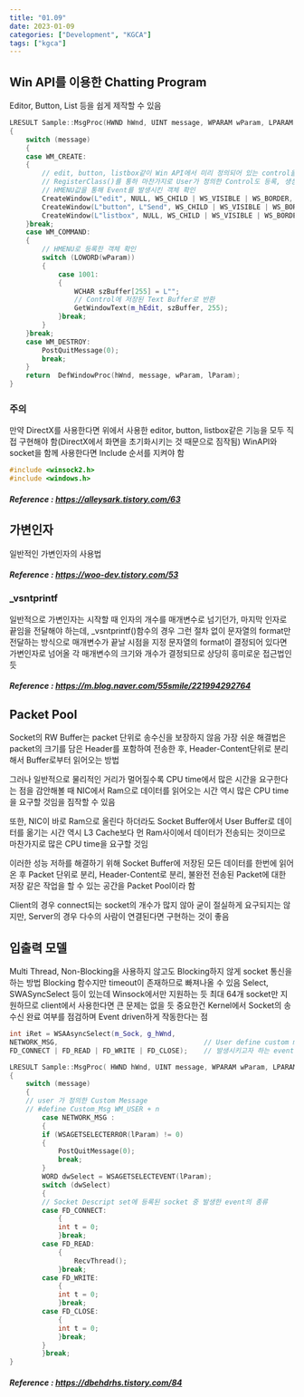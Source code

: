```yaml
---
title: "01.09"
date: 2023-01-09
categories: ["Development", "KGCA"]
tags: ["kgca"]
---
```

## Win API를 이용한 Chatting Program
Editor, Button, List 등을 쉽게 제작할 수 있음

```cpp
LRESULT Sample::MsgProc(HWND hWnd, UINT message, WPARAM wParam, LPARAM lParam)
{
    switch (message)
    {  
	case WM_CREATE:
	{
    	// edit, button, listbox같이 Win API에서 미리 정의되어 있는 control을 통해 쉽고 빠르게 제작 가능
        // RegisterClass()를 통하 마찬가지로 User가 정의한 Control도 등록, 생성 가능
        // HMENU값을 통해 Event를 발생시킨 객체 확인
		CreateWindow(L"edit", NULL, WS_CHILD | WS_VISIBLE | WS_BORDER, 500, 10, 200, 25, hWnd, (HMENU)1000, m_hInstance, NULL);
		CreateWindow(L"button", L"Send", WS_CHILD | WS_VISIBLE | WS_BORDER | BS_PUSHBUTTON, 700, 10, 50, 25, hWnd, (HMENU)1001, m_hInstance, NULL);
		CreateWindow(L"listbox", NULL, WS_CHILD | WS_VISIBLE | WS_BORDER | WS_HSCROLL | WS_VSCROLL, 0, 0, 500, 600, hWnd, (HMENU)1002, m_hInstance, NULL);
	}break;
	case WM_COMMAND:
	{
    	// HMENU로 등록한 객체 확인
		switch (LOWORD(wParam))
		{
			case 1001:
			{
				WCHAR szBuffer[255] = L"";
                // Control에 저장된 Text Buffer로 반환
				GetWindowText(m_hEdit, szBuffer, 255);
			}break;
		}
	}break;
    case WM_DESTROY:
        PostQuitMessage(0);
        break;
    }
    return  DefWindowProc(hWnd, message, wParam, lParam);
}
```

### 주의
만약 DirectX를 사용한다면 위에서 사용한 editor, button, listbox같은 기능을 모두 직접 구현해야 함(DirectX에서 화면을 초기화시키는 것 때문으로 짐작됨)
WinAPI와 socket을 함께 사용한다면 Include 순서를 지켜야 함
```cpp
#include <winsock2.h>
#include <windows.h>
```
#####  _Reference_ : https://alleysark.tistory.com/63

## 가변인자
일반적인 가변인자의 사용법
##### _Reference_ : https://woo-dev.tistory.com/53

### _vsntprintf
일반적으로 가변인자는 시작할 때 인자의 개수를 매개변수로 넘기던가, 마지막 인자로 끝임을 전달해야 하는데, _vsntprintf()함수의 경우 그런 절차 없이 문자열의 format만 전달하는 방식으로 매개변수가 끝날 시점을 지정
문자열의 format이 결정되어 있다면 가변인자로 넘어올 각 매개변수의 크기와 개수가 결정되므로 상당히 흥미로운 접근법인듯
##### _Reference_ : https://m.blog.naver.com/55smile/221994292764

## Packet Pool
Socket의 RW Buffer는 packet 단위로 송수신을 보장하지 않음
가장 쉬운 해결법은 packet의 크기를 담은 Header를 포함하여 전송한 후, Header-Content단위로 분리해서 Buffer로부터 읽어오는 방법

그러나 일반적으로 물리적인 거리가 멀어질수록 CPU time에서 많은 시간을 요구한다는 점을 감안해볼 때 NIC에서 Ram으로 데이터를 읽어오는 시간 역시 많은 CPU time을 요구할 것임을 짐작할 수 있음

또한, NIC이 바로 Ram으로 올린다 하더라도 Socket Buffer에서 User Buffer로 데이터를 옮기는 시간 역시 L3 Cache보다 먼 Ram사이에서 데이터가 전송되는 것이므로 마찬가지로 많은 CPU time을 요구할 것임

이러한 성능 저하를 해결하기 위해 Socket Buffer에 저장된 모든 데이터를 한번에 읽어온 후 Packet 단위로 분리, Header-Content로 분리, 불완전 전송된 Packet에 대한 저장 같은 작업을 할 수 있는 공간을 Packet Pool이라 함

Client의 경우 connect되는 socket의 개수가 많지 않아 굳이 절실하게 요구되지는 않지만, Server의 경우 다수의 사람이 연결된다면 구현하는 것이 좋음

## 입출력 모델
Multi Thread, Non-Blocking을 사용하지 않고도 Blocking하지 않게 socket 통신을 하는 방법
Blocking 함수지만 timeout이 존재하므로 빠져나올 수 있음
Select, SWASyncSelect 등이 있는데 Winsock에서만 지원하는 듯
최대 64개 socket만 지원하므로 client에서 사용한다면 큰 문제는 없을 듯
중요한건 Kernel에서 Socket의 송수신 완료 여부를 점검하며 Event driven하게 작동한다는 점
```cpp
int iRet = WSAAsyncSelect(m_Sock, g_hWnd, 
NETWORK_MSG,									// User define custom message
FD_CONNECT | FD_READ | FD_WRITE | FD_CLOSE);	// 발생시키고자 하는 event
```

```cpp
LRESULT Sample::MsgProc( HWND hWnd, UINT message, WPARAM wParam, LPARAM lParam)
{
    switch (message)
    {  
    // user 가 정의한 Custom Message
    // #define Custom_Msg WM_USER + n
		case NETWORK_MSG :
		{
		if (WSAGETSELECTERROR(lParam) != 0)
		{
			PostQuitMessage(0);
			break;
		}
		WORD dwSelect = WSAGETSELECTEVENT(lParam);
		switch (dwSelect)
		{
        // Socket Descript set에 등록된 socket 중 발생한 event의 종류
		case FD_CONNECT:
			{
			int t = 0;
			}break;
		case FD_READ:
			{
				RecvThread();
			}break;
		case FD_WRITE:
			{
			int t = 0;
			}break;
		case FD_CLOSE:
			{
			int t = 0;
			}break;
		}
		}break;
}
```

##### _Reference_ : https://dbehdrhs.tistory.com/84